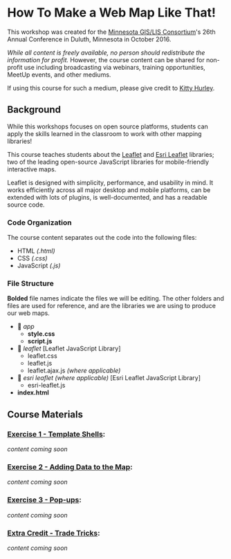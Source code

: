 # How To Make a Web Map Like That!
This workshop was created for the [Minnesota GIS/LIS Consortium](http://mngislis.org)'s 26th Annual Conference in Duluth, Minnesota in October 2016.

_While all content is freely available, no person should redistribute the information for profit._ However, the course content can be shared for non-profit use including broadcasting via webinars, training opportunities, MeetUp events, and other mediums.

If using this course for such a medium, please give credit to [Kitty Hurley](https://www.twitter.com/geospatialem).

## Background
While this workshops focuses on open source platforms, students can apply the skills learned in the classroom to work with other mapping libraries!

This course teaches students about the [Leaflet](http://leafletjs.com/reference.html) and [Esri Leaflet](http://esri.github.io/esri-leaflet) libraries; two of the leading open-source JavaScript libraries for mobile-friendly interactive maps.

Leaflet is designed with simplicity, performance, and usability in mind. It works efficiently across all major desktop and mobile platforms, can be extended with lots of plugins, is well-documented, and has a readable source code.

### Code Organization
The course content separates out the code into the following files:

* HTML *(.html)*
* CSS *(.css)*
* JavaScript *(.js)*

### File Structure  
**Bolded** file names indicate the files we will be editing. The other folders and files are used for reference, and are the libraries we are using to produce our web maps.

* :open_file_folder: _app_  
  * **style.css**  
  * **script.js**  
* :open_file_folder: _leaflet_ [Leaflet JavaScript Library]  
  * leaflet.css  
  * leaflet.js
  * leaflet.ajax.js _(where applicable)_   
* :open_file_folder: _esri leaflet (where applicable)_ [Esri Leaflet JavaScript Library]  
  * esri-leaflet.js  
* **index.html**

## Course Materials  

### [Exercise 1 - Template Shells](Exercise_1.md):  
*content coming soon*  

### [Exercise 2 - Adding Data to the Map](Exercise_2.md):  
*content coming soon*  

### [Exercise 3 - Pop-ups](Exercise_3.md):  
*content coming soon*  

### [Extra Credit - Trade Tricks](Extra_Credit.md):  
*content coming soon*  
